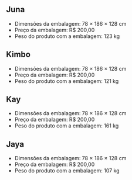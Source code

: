 ## Juna

* Dimensões da embalagem: 78 × 186 × 128 cm
* Preço da embalagem: R$ 200,00
* Peso do produto com a embalagem: 123 kg

## Kimbo

* Dimensões da embalagem: 78 × 186 × 128 cm
* Preço da embalagem: R$ 200,00
* Peso do produto com a embalagem: 121 kg

## Kay

* Dimensões da embalagem: 78 × 186 × 128 cm
* Preço da embalagem: R$ 200,00
* Peso do produto com a embalagem: 161 kg

## Jaya

* Dimensões da embalagem: 78 × 186 × 128 cm
* Preço da embalagem: R$ 200,00
* Peso do produto com a embalagem: 107 kg
